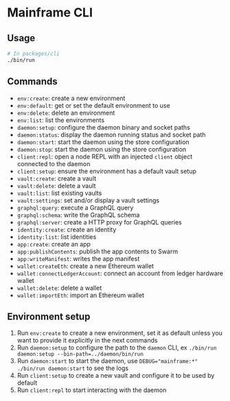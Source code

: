 # Mainframe CLI

## Usage

```sh
# In packages/cli
./bin/run
```

## Commands

- `env:create`: create a new environment
- `env:default`: get or set the default environment to use
- `env:delete`: delete an environment
- `env:list`: list the environments
- `daemon:setup`: configure the daemon binary and socket paths
- `daemon:status`: display the daemon running status and socket path
- `daemon:start`: start the daemon using the store configuration
- `daemon:stop`: start the daemon using the store configuration
- `client:repl`: open a node REPL with an injected `client` object connected to the daemon
- `client:setup`: ensure the environment has a default vault setup
- `vault:create`: create a vault
- `vault:delete`: delete a vault
- `vault:list`: list existing vaults
- `vault:settings`: set and/or display a vault settings
- `graphql:query`: execute a GraphQL query
- `graphql:schema`: write the GraphQL schema
- `graphql:server`: create a HTTP proxy for GraphQL queries
- `identity:create`: create an identity
- `identity:list`: list identities
- `app:create`: create an app
- `app:publishContents`: publish the app contents to Swarm
- `app:writeManifest`: writes the app manifest
- `wallet:createEth`: create a new Ethereum wallet
- `wallet:connectLedgerAccount`: connect an account from ledger hardware wallet
- `wallet:delete`: delete a wallet
- `wallet:importEth`: import an Ethereum wallet

## Environment setup

1.  Run `env:create` to create a new environment, set it as default unless you want to provide it explicitly in the next commands
1.  Run `daemon:setup` to configure the path to the `daemon` CLI, ex `./bin/run daemon:setup --bin-path=../daemon/bin/run`
1.  Run `daemon:start` to start the daemon, use `DEBUG="mainframe:*" ./bin/run daemon:start` to see the logs
1.  Run `client:setup` to create a new vault and configure it to be used by default
1.  Run `client:repl` to start interacting with the daemon
